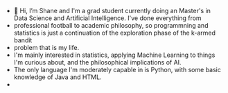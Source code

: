 - 👋 Hi, I’m Shane and I'm a grad student currently doing an Master's in Data Science and Artificial Intelligence. I've done everything from
- professional football to academic philosophy, so programmning and statistics is just a continuation of the exploration phase of the k-armed bandit
- problem that is my life.
-  I'm mainly interested in statistics, applying Machine Learning to things I'm curious about, and the philosophical implications of AI.
-  The only language I'm moderately capable in is Python, with some basic knowledge of Java and HTML.
-
